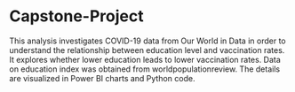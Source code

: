 # Capstone-Project
 This analysis investigates COVID-19 data from Our World in Data in order to understand the relationship between education level and vaccination rates. It explores whether lower education leads to lower vaccination rates. Data on education index was obtained from worldpopulationreview. The details are visualized in Power BI charts and Python code.
